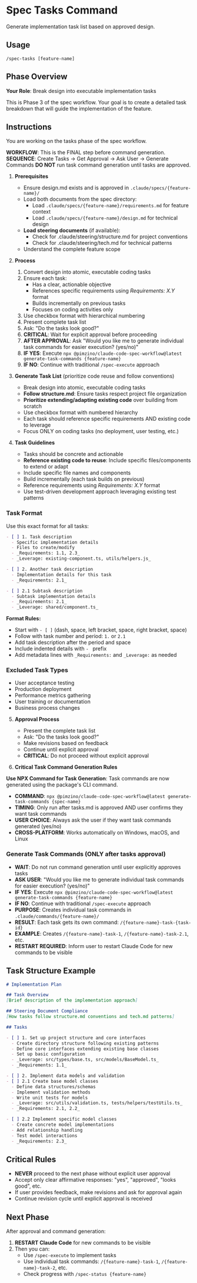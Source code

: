 # Spec Tasks Command

Generate implementation task list based on approved design.

## Usage
```
/spec-tasks [feature-name]
```

## Phase Overview
**Your Role**: Break design into executable implementation tasks

This is Phase 3 of the spec workflow. Your goal is to create a detailed task breakdown that will guide the implementation of the feature.

## Instructions
You are working on the tasks phase of the spec workflow.

**WORKFLOW**: This is the FINAL step before command generation.
**SEQUENCE**: Create Tasks → Get Approval → Ask User → Generate Commands
**DO NOT** run task command generation until tasks are approved.

1. **Prerequisites**
   - Ensure design.md exists and is approved in `.claude/specs/{feature-name}/`
   - Load both documents from the spec directory:
     - Load `.claude/specs/{feature-name}/requirements.md` for feature context
     - Load `.claude/specs/{feature-name}/design.md` for technical design
   - **Load steering documents** (if available):
     - Check for .claude/steering/structure.md for project conventions
     - Check for .claude/steering/tech.md for technical patterns
   - Understand the complete feature scope

2. **Process**
   1. Convert design into atomic, executable coding tasks
   2. Ensure each task:
      - Has a clear, actionable objective
      - References specific requirements using _Requirements: X.Y_ format
      - Builds incrementally on previous tasks
      - Focuses on coding activities only
   3. Use checkbox format with hierarchical numbering
   4. Present complete task list
   5. Ask: "Do the tasks look good?"
   6. **CRITICAL**: Wait for explicit approval before proceeding
   7. **AFTER APPROVAL**: Ask "Would you like me to generate individual task commands for easier execution? (yes/no)"
   8. **IF YES**: Execute `npx @pimzino/claude-code-spec-workflow@latest generate-task-commands {feature-name}`
   9. **IF NO**: Continue with traditional `/spec-execute` approach

3. **Generate Task List** (prioritize code reuse and follow conventions)
   - Break design into atomic, executable coding tasks
   - **Follow structure.md**: Ensure tasks respect project file organization
   - **Prioritize extending/adapting existing code** over building from scratch
   - Use checkbox format with numbered hierarchy
   - Each task should reference specific requirements AND existing code to leverage
   - Focus ONLY on coding tasks (no deployment, user testing, etc.)

4. **Task Guidelines**
   - Tasks should be concrete and actionable
   - **Reference existing code to reuse**: Include specific files/components to extend or adapt
   - Include specific file names and components
   - Build incrementally (each task builds on previous)
   - Reference requirements using _Requirements: X.Y_ format
   - Use test-driven development approach leveraging existing test patterns

### Task Format
Use this exact format for all tasks:

```markdown
- [ ] 1. Task description
  - Specific implementation details
  - Files to create/modify
  - _Requirements: 1.1, 2.3_
  - _Leverage: existing-component.ts, utils/helpers.js_

- [ ] 2. Another task description
  - Implementation details for this task
  - _Requirements: 2.1_

- [ ] 2.1 Subtask description
  - Subtask implementation details
  - _Requirements: 2.1_
  - _Leverage: shared/component.ts_
```

**Format Rules:**
- Start with `- [ ]` (dash, space, left bracket, space, right bracket, space)
- Follow with task number and period: `1.` or `2.1`
- Add task description after the period and space
- Include indented details with `- ` prefix
- Add metadata lines with `_Requirements:` and `_Leverage:` as needed

### Excluded Task Types
- User acceptance testing
- Production deployment
- Performance metrics gathering
- User training or documentation
- Business process changes

5. **Approval Process**
   - Present the complete task list
   - Ask: "Do the tasks look good?"
   - Make revisions based on feedback
   - Continue until explicit approval
   - **CRITICAL**: Do not proceed without explicit approval

6. **Critical Task Command Generation Rules**

**Use NPX Command for Task Generation**: Task commands are now generated using the package's CLI command.
- **COMMAND**: `npx @pimzino/claude-code-spec-workflow@latest generate-task-commands {spec-name}`
- **TIMING**: Only run after tasks.md is approved AND user confirms they want task commands
- **USER CHOICE**: Always ask the user if they want task commands generated (yes/no)
- **CROSS-PLATFORM**: Works automatically on Windows, macOS, and Linux

### Generate Task Commands (ONLY after tasks approval)
- **WAIT**: Do not run command generation until user explicitly approves tasks
- **ASK USER**: "Would you like me to generate individual task commands for easier execution? (yes/no)"
- **IF YES**: Execute `npx @pimzino/claude-code-spec-workflow@latest generate-task-commands {feature-name}`
- **IF NO**: Continue with traditional `/spec-execute` approach
- **PURPOSE**: Creates individual task commands in `.claude/commands/{feature-name}/`
- **RESULT**: Each task gets its own command: `/{feature-name}-task-{task-id}`
- **EXAMPLE**: Creates `/{feature-name}-task-1`, `/{feature-name}-task-2.1`, etc.
- **RESTART REQUIRED**: Inform user to restart Claude Code for new commands to be visible

## Task Structure Example
```markdown
# Implementation Plan

## Task Overview
[Brief description of the implementation approach]

## Steering Document Compliance
[How tasks follow structure.md conventions and tech.md patterns]

## Tasks

- [ ] 1. Set up project structure and core interfaces
  - Create directory structure following existing patterns
  - Define core interfaces extending existing base classes
  - Set up basic configuration
  - _Leverage: src/types/base.ts, src/models/BaseModel.ts_
  - _Requirements: 1.1_

- [ ] 2. Implement data models and validation
- [ ] 2.1 Create base model classes
  - Define data structures/schemas
  - Implement validation methods
  - Write unit tests for models
  - _Leverage: src/utils/validation.ts, tests/helpers/testUtils.ts_
  - _Requirements: 2.1, 2.2_

- [ ] 2.2 Implement specific model classes
  - Create concrete model implementations
  - Add relationship handling
  - Test model interactions
  - _Requirements: 2.3_
```

## Critical Rules
- **NEVER** proceed to the next phase without explicit user approval
- Accept only clear affirmative responses: "yes", "approved", "looks good", etc.
- If user provides feedback, make revisions and ask for approval again
- Continue revision cycle until explicit approval is received

## Next Phase
After approval and command generation:
1. **RESTART Claude Code** for new commands to be visible
2. Then you can:
   - Use `/spec-execute` to implement tasks
   - Use individual task commands: `/{feature-name}-task-1`, `/{feature-name}-task-2`, etc.
   - Check progress with `/spec-status {feature-name}`

